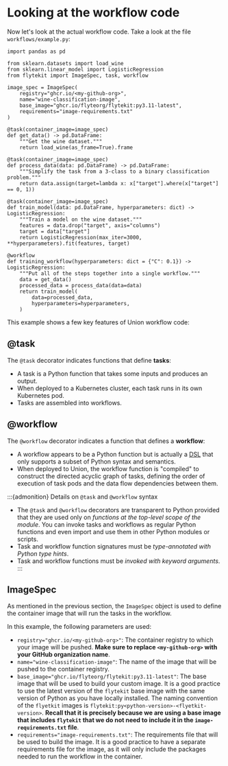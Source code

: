 # Looking at the workflow code

Now let's look at the actual workflow code.
Take a look at the file `workflows/example.py`:

```{code-block} python
import pandas as pd

from sklearn.datasets import load_wine
from sklearn.linear_model import LogisticRegression
from flytekit import ImageSpec, task, workflow

image_spec = ImageSpec(
    registry="ghcr.io/<my-github-org>",
    name="wine-classification-image",
    base_image="ghcr.io/flyteorg/flytekit:py3.11-latest",
    requirements="image-requirements.txt"
)

@task(container_image=image_spec)
def get_data() -> pd.DataFrame:
    """Get the wine dataset."""
    return load_wine(as_frame=True).frame

@task(container_image=image_spec)
def process_data(data: pd.DataFrame) -> pd.DataFrame:
    """Simplify the task from a 3-class to a binary classification problem."""
    return data.assign(target=lambda x: x["target"].where(x["target"] == 0, 1))

@task(container_image=image_spec)
def train_model(data: pd.DataFrame, hyperparameters: dict) -> LogisticRegression:
    """Train a model on the wine dataset."""
    features = data.drop("target", axis="columns")
    target = data["target"]
    return LogisticRegression(max_iter=3000, **hyperparameters).fit(features, target)

@workflow
def training_workflow(hyperparameters: dict = {"C": 0.1}) -> LogisticRegression:
    """Put all of the steps together into a single workflow."""
    data = get_data()
    processed_data = process_data(data=data)
    return train_model(
        data=processed_data,
        hyperparameters=hyperparameters,
    )
```

This example shows a few key features of Union workflow code:

## @task

The `@task` decorator indicates functions that define **tasks**:

* A task is a Python function that takes some inputs and produces an output.
* When deployed to a Kubernetes cluster, each task runs in its own Kubernetes pod.
* Tasks are assembled into workflows.

## @workflow

The `@workflow` decorator indicates a function that defines a **workflow**:

* A workflow appears to be a Python function but is actually a [DSL](https://en.wikipedia.org/wiki/Domain-specific_language) that only supports a subset of Python syntax and semantics.
* When deployed to Union, the workflow function is "compiled" to construct the directed acyclic graph of tasks, defining the order of execution of task pods and the data flow dependencies between them.

:::{admonition} Details on `@task` and `@workflow` syntax
* The `@task` and `@workflow` decorators are transparent to Python provided that they are used only on _functions at the top-level scope of the module_.
  You can invoke tasks and workflows as regular Python functions and even import and use them in other Python modules or scripts.
* Task and workflow function signatures must be _type-annotated with Python type hints_.
* Task and workflow functions must be _invoked with keyword arguments_.
:::

## ImageSpec

As mentioned in the previous section, the `ImageSpec` object is used to define the container image that will run the tasks in the workflow.

In this example, the following parameters are used:

* `registry="ghcr.io/<my-github-org>"`: The container registry to which your image will be pushed. **Make sure to replace `<my-github-org>` with your GitHub organization name**.
* `name="wine-classification-image"`: The name of the image that will be pushed to the container registry.
* `base_image="ghcr.io/flyteorg/flytekit:py3.11-latest"`: The base image that will be used to build your custom image. It is a good practice to use the latest version of the `flytekit` base image with the same version of Python as you have locally installed. The naming convention of the `flyetkit` images is `flytekit:py<python-version>-<flyetkit-version>`. **Recall that it is precisely because we are using a base image that includes `flytekit` that we do not need to include it in the `image-requirements.txt` file**.
* `requirements="image-requirements.txt"`: The requirements file that will be used to build the image. It is a good practice to have a separate requirements file for the image, as it will only include the packages needed to run the workflow in the container.
